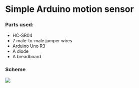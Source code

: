 <h1>Simple Arduino motion sensor</h1>

<h3>Parts used:</h3>
<ul>
  <li>HC-SR04</li>
  <li>7 male-to-male jumper wires</li>
  <li>Arduino Uno R3</li>
  <li>A diode</li>
  <li>A breadboard</li>
</ul>
<h3>Scheme</h3>
<img src=https://github.com/user-attachments/assets/715cf5dc-d420-4cc8-90bc-e4894d496691>



